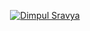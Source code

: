 <p align="center">
  <a href="https://github.com/Dimpul-15">
    <img src="" alt="Dimpul Sravya" /></a>
</p>
